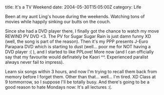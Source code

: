 title: It's a TV Weekend
date: 2004-05-30T15:05:00Z
category: Life

Been at my aunt Ling's house during the weekends. Watching tons of movies while happily sinking our butts on the couch.

Since she had a DVD player there, I finally got the chance to watch my move REWIND PV DVD <3. The PV for Sugar Sugar Rain is just damn funny XD (well, the song is part of the reason). Then it's my PPP presents J-Euro Parapara DVD which is starting to dust (well… poor me for NOT having a DVD player :( ), and I started to like PPLove! More now (and I can officially say that my favourite would definately be Kaori ^^. Experienced paralist always never fail to impress).

Learn six songs within 3 hours, and now I'm trying to recall them back from memory before I forget them. Other than that… well… I'm tired. XD Class at 9 tommorrow, so I suppose I'll be totally busy. And there's going to be a good reason to hate Mondays now: It's all lectures :(.
